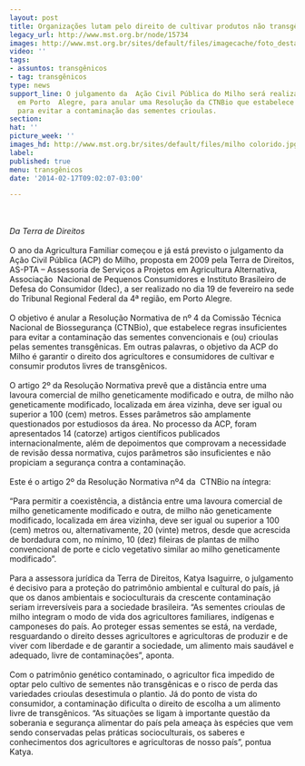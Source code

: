 ```yaml
---
layout: post
title: Organizações lutam pelo direito de cultivar produtos não transgênicos
legacy_url: http://www.mst.org.br/node/15734
images: http://www.mst.org.br/sites/default/files/imagecache/foto_destaque/milho colorido.jpg
video: ''
tags:
- assuntos: transgênicos
- tag: transgênicos
type: news
support_line: O julgamento da  Ação Civil Pública do Milho será realizada no dia 19/02,
  em Porto  Alegre, para anular uma Resolução da CTNBio que estabelece  regras insuficientes
  para evitar a contaminação das sementes crioulas.
section: 
hat: ''
picture_week: ''
images_hd: http://www.mst.org.br/sites/default/files/milho colorido.jpg
label: 
published: true
menu: transgênicos
date: '2014-02-17T09:02:07-03:00'

---
```

<p><br><em><br>Da Terra de Direitos</em><br><br>O ano da Agricultura Familiar começou e já está previsto o julgamento da Ação Civil Pública (ACP) do Milho, proposta em 2009 pela Terra de Direitos, AS-PTA – Assessoria de Serviços a Projetos em Agricultura Alternativa, Associação&nbsp; Nacional de Pequenos Consumidores e Instituto Brasileiro de Defesa do Consumidor (Idec), a ser realizado no dia 19 de fevereiro na sede do Tribunal Regional Federal da 4ª região, em Porto Alegre.<br><br>O objetivo é anular a Resolução Normativa de nº 4 da Comissão Técnica Nacional de Biossegurança (CTNBio), que estabelece regras insuficientes para evitar a contaminação das sementes convencionais e (ou) crioulas pelas sementes transgênicas. Em outras palavras, o objetivo da ACP do Milho é garantir o direito dos agricultores e consumidores de cultivar e consumir produtos livres de transgênicos.<br><br>O artigo 2º da Resolução Normativa prevê que a distância entre uma lavoura comercial de milho geneticamente modificado e outra, de milho não geneticamente modificado, localizada em área vizinha, deve ser igual ou superior a 100 (cem) metros. Esses parâmetros são amplamente questionados por estudiosos da área. No processo da ACP, foram apresentados 14 (catorze) artigos científicos publicados internacionalmente, além de depoimentos que comprovam a necessidade de revisão dessa normativa, cujos parâmetros são insuficientes e não propiciam a segurança contra a contaminação.<br><br>Este é o artigo 2º da Resolução Normativa nº4 da&nbsp; CTNBio na íntegra:<br><br>“Para permitir a coexistência, a distância entre uma lavoura comercial de milho geneticamente modificado e outra, de milho não geneticamente modificado, localizada em área vizinha, deve ser igual ou superior a 100 (cem) metros ou, alternativamente, 20 (vinte) metros, desde que acrescida de bordadura com, no mínimo, 10 (dez) fileiras de plantas de milho convencional de porte e ciclo vegetativo similar ao milho geneticamente modificado”.<br><br>Para a assessora jurídica da Terra de Direitos, Katya Isaguirre, o julgamento é decisivo para a proteção do patrimônio ambiental e cultural do país, já que os danos ambientais e socioculturais da crescente contaminação seriam irreversíveis para a sociedade brasileira. “As sementes crioulas de milho integram o modo de vida dos agricultores familiares, indígenas e camponeses do país. Ao proteger essas sementes se está, na verdade, resguardando o direito desses agricultores e agricultoras de produzir e de viver com liberdade e de garantir a sociedade, um alimento mais saudável e adequado, livre de contaminações”, aponta.<br><br>Com o patrimônio genético contaminado, o agricultor fica impedido de optar pelo cultivo de sementes não transgênicas e o risco de perda das variedades crioulas desestimula o plantio. Já do ponto de vista do consumidor, a contaminação dificulta o direito de escolha a um alimento livre de transgênicos. “As situações se ligam à importante questão da soberania e segurança alimentar do país pela ameaça às espécies que vem sendo conservadas pelas práticas socioculturais, os saberes e conhecimentos dos agricultores e agricultoras de nosso país”, pontua Katya.</p><p>&nbsp;</p>
